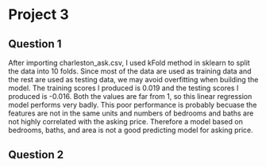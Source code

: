 # Project 3
## Question 1
After importing charleston_ask.csv, I used kFold method in sklearn to split the data into 10 folds. Since most of the data are used as training data and the rest are used as testing data, we may avoid overfitting when building the model. The training scores I produced is 0.019 and the testing scores I produced is -0.016. Both the values are far from 1, so this linear regression model performs very badly. This poor performance is probably becuase the features are not in the same units and numbers of bedrooms and baths are not highly correlated with the asking price. Therefore a model based on bedrooms, baths, and area is not a good predicting model for asking price.  

## Question 2

